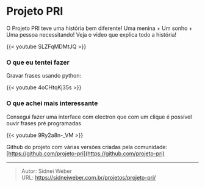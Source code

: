 # Projeto PRI


O Projeto PRI teve uma história bem diferente! Uma menina + Um sonho + Uma pessoa necessitando!
Veja o video que explica todo a história!

{{< youtube SLZFqMDMtJQ >}}

### O que eu tentei fazer
Gravar frases usando python:

{{< youtube 4oCHtqKj35s >}}

### O que achei mais interessante
Consegui fazer uma interface com electron que com um clique é possível ouvir frases pré programadas

{{< youtube 9Ry2a8n-_VM >}}

Github do projeto com várias versões criadas pela comunidade: [https://github.com/projeto-pri](https://github.com/projeto-pri)


---

> Autor: Sidnei Weber  
> URL: https://sidneiweber.com.br/projetos/projeto-pri/  

